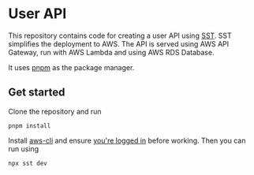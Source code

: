 # User API

This repository contains code for creating a user API using [SST](https://sst.dev/). SST simplifies the deployment to AWS. The API is served using AWS API Gateway, run with AWS Lambda and using AWS RDS Database.

It uses [pnpm](https://pnpm.io/) as the package manager.

## Get started

Clone the repository and run

`pnpm install`

Install [aws-cli](https://aws.amazon.com/cli/) and ensure [you're logged in](https://docs.sst.dev/advanced/iam-credentials#loading-from-a-file) before working. Then you can run using

`npx sst dev`
